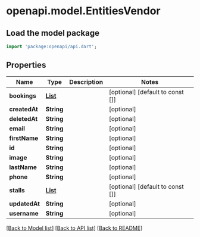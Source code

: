 # openapi.model.EntitiesVendor

## Load the model package
```dart
import 'package:openapi/api.dart';
```

## Properties
Name | Type | Description | Notes
------------ | ------------- | ------------- | -------------
**bookings** | [**List<EntitiesBooking>**](EntitiesBooking.md) |  | [optional] [default to const []]
**createdAt** | **String** |  | [optional] 
**deletedAt** | **String** |  | [optional] 
**email** | **String** |  | [optional] 
**firstName** | **String** |  | [optional] 
**id** | **String** |  | [optional] 
**image** | **String** |  | [optional] 
**lastName** | **String** |  | [optional] 
**phone** | **String** |  | [optional] 
**stalls** | [**List<EntitiesStall>**](EntitiesStall.md) |  | [optional] [default to const []]
**updatedAt** | **String** |  | [optional] 
**username** | **String** |  | [optional] 

[[Back to Model list]](../README.md#documentation-for-models) [[Back to API list]](../README.md#documentation-for-api-endpoints) [[Back to README]](../README.md)


